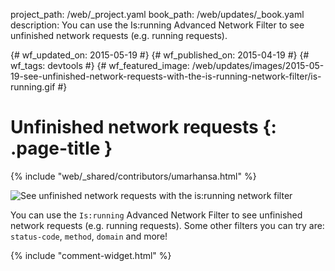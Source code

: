 project_path: /web/_project.yaml
book_path: /web/updates/_book.yaml
description: You can use the Is:running Advanced Network Filter to see unfinished network requests (e.g. running requests).

{# wf_updated_on: 2015-05-19 #}
{# wf_published_on: 2015-04-19 #}
{# wf_tags: devtools #}
{# wf_featured_image: /web/updates/images/2015-05-19-see-unfinished-network-requests-with-the-is-running-network-filter/is-running.gif #}

# Unfinished network requests {: .page-title }

{% include "web/_shared/contributors/umarhansa.html" %}


<img src="/web/updates/images/2015-05-19-see-unfinished-network-requests-with-the-is-running-network-filter/is-running.gif" alt="See unfinished network requests with the is:running network filter">

You can use the <code>Is:running</code> Advanced Network Filter to see unfinished network requests (e.g. running requests). Some other filters you can try are: <code>status-code</code>, <code>method</code>, <code>domain</code> and more!


{% include "comment-widget.html" %}
